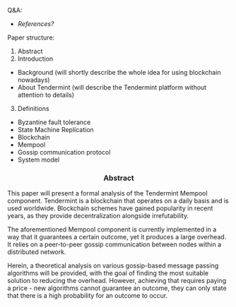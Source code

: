 
Q&A:
- *References?*

Paper structure:
1. Abstract
2. Introduction
* Background (will shortly describe the whole idea for using blockchain nowadays)
* About Tendermint (will describe the Tendermint platform without attention to details)
3. Definitions
* Byzantine fault tolerance
* State Machine Replication
* Blockchain
* Mempool
* Gossip communication protocol
* System model

<div align='center'> 
	<h3>Abstract</h3>
</div>

This paper will present a formal analysis of the Tendermint Mempool component. Tendermint is a blockchain that operates on a daily basis and is used worldwide. Blockchain schemes have gained popularity in recent years, as they provide decentralization alongside irrefutability.  

The aforementioned Mempool component is currently implemented in a way that it guarantees a certain outcome, yet it produces a large overhead. It relies on a peer-to-peer gossip communication between nodes within a distributed network. 

Herein, a theoretical analysis on various gossip-based message passing algorithms will be provided, with the goal of finding the most suitable solution to reducing the overhead. However, achieving that requires paying a price - new algorithms cannot guarantee an outcome, they can only state that there is a high probability for an outcome to occur.

<!--stackedit_data:
eyJoaXN0b3J5IjpbLTExOTAwMTc3NzMsLTE0NjYwOTY4NjMsLT
EyNjMzMDQwNiwxMzE4NjI0NTEwLC05MjAxNDA4MDksMTIzODIy
MDI4MSwtMTI3MDQyMTQ4Miw5Njk2MTY0ODgsMTg2NjYwODUxOC
wxNzcyMzE5Nzk1LDQ4MTMxOTU5Nyw3MjUyNTA0NTksLTEwMzg3
NzMyMzcsLTEzOTYzNDE5NCwxNjk5MzQ5NDgyXX0=
-->